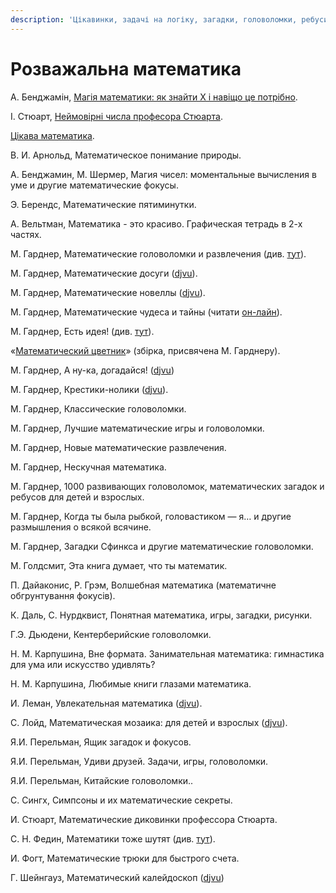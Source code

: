 ```yaml
---
description: 'Цікавинки, задачі на логіку, загадки, головоломки, ребуси...'
---
```


# Розважальна математика

А. Бенджамін, [Магія математики: як знайти Х і навіщо це потрібно](https://kmbooks.com.ua/book?code=733716).

І. Стюарт, [Неймовірні числа професора Стюарта](https://nashformat.ua/products/nejmovirni-chysla-profesora-styuarta-909245).

[Цікава математика](https://shop.talantbooks.com.ua/katalog-knig/uchebnye-posobija/biblioteka-shkolnika/krylatye-slova-i-vyrazheniya-rus-1/).



В. И. Арнольд, Математическое понимание природы.

А. Бенджамин, М. Шермер, Магия чисел: моментальные вычисления в уме и другие математические фокусы.  
  
Э. Берендс, Математические пятиминутки. 

А. Вельтман, Математика - это красиво. Графическая тетрадь в 2-х частях.

М. Гарднер, Математические головоломки и развлечения \(див. [тут](https://royallib.com/book/martin_gardner/matematicheskie_golovolomki_i_razvlecheniya.html)\).

М. Гарднер, Математические досуги \([djvu](https://sheba.spb.ru/za/mat-dosug-1972.djvu)\).

М. Гарднер, Математические новеллы \([djvu](https://sheba.spb.ru/za/mat-novel-1974.djvu)\).

М. Гарднер, Математические чудеса и тайны \(читати [он-лайн](https://www.mathedu.ru/text/gardner_matematicheskie_chudesa_i_tayny_1967/p0/)\).

М. Гарднер, Есть идея! \(див. [тут](https://royallib.com/book/martin_gardner/est_ideya.html)\).

«[Математический цветник](http://ilib.mccme.ru/djvu/cvetnik.htm)» \(збірка, присвячена М. Гарднеру\).

М. Гарднер, А ну-ка, догадайся! \([djvu](https://sheba.spb.ru/za/anu-ka-dog-1984.djvu)\)

М. Гарднер, Крестики-нолики \([djvu](https://sheba.spb.ru/za/gardner-krestiki-1988.djvu)\).

М. Гарднер, Классические головоломки.

М. Гарднер, Лучшие математические игры и головоломки.

М. Гарднер, Новые математические развлечения.

М. Гарднер, Нескучная математика.

М. Гарднер, 1000 развивающих головоломок, математических загадок и ребусов для детей и взрослых.

М. Гарднер, Когда ты была рыбкой, головастиком — я… и другие размышления о всякой всячине.

М. Гарднер, Загадки Сфинкса и другие математические головоломки.

М. Голдсмит, Эта книга думает, что ты математик.

П. Дайаконис, Р. Грэм, Волшебная математика \(математичне обгрунтування фокусів\).

К. Даль, С. Нурдквист, Понятная математика, игры, загадки, рисунки.

Г.Э. Дьюдени, Кентерберийские головоломки.

Н. М. Карпушина, Вне формата. Занимательная математика: гимнастика для ума или искусство удивлять?

Н. М. Карпушина, Любимые книги глазами математика.

И. Леман, Увлекательная математика \([djvu](https://sheba.spb.ru/za/uvlekat-matemat-1985.djvu)\).

С.  Лойд, Математическая мозаика: для детей и взрослых \([djvu](https://sheba.spb.ru/za/mat-moz-1980.djvu)\).

Я.И. Перельман, Ящик загадок и фокусов. 

Я.И. Перельман, Удиви друзей. Задачи, игры, головоломки. 

Я.И. Перельман, Китайские головоломки.. 

С. Сингх, Симпсоны и их математические секреты.

И. Стюарт, Математические диковинки профессора Стюарта.

С. Н. Федин, Математики тоже шутят \(див. [тут](https://royallib.com/book/fedin_sergey/matematiki_toge_shutyat.html)\).

И. Фогт, Математические трюки для быстрого счета.

Г. Шейнгауз, Математический калейдоскоп \([djvu](https://sheba.spb.ru/za/kvant08-matemat-1981.djvu)\)

